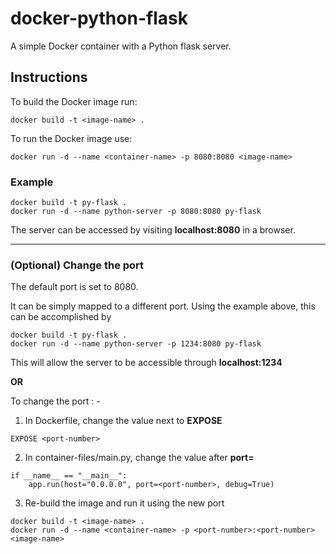 # docker-python-flask
A simple Docker container with a Python flask server.

## Instructions
To build the Docker image run:
```
docker build -t <image-name> .
```
To run the Docker image use:
```
docker run -d --name <container-name> -p 8080:8080 <image-name>
```
### Example
```
docker build -t py-flask .
docker run -d --name python-server -p 8080:8080 py-flask
```
The server can be accessed by visiting **localhost:8080** in a browser.

---
### (Optional) Change the port
The default port is set to 8080.

It can be simply mapped to a different port. Using the example above, this can be accomplished by
```
docker build -t py-flask .
docker run -d --name python-server -p 1234:8080 py-flask
```
This will allow the server to be accessible through **localhost:1234**

**OR**

To change the port : -
1. In Dockerfile, change the value next to **EXPOSE**
```
EXPOSE <port-number>
```
2. In container-files/main.py, change the value after **port=**
```
if __name__ == "__main__":
    app.run(host="0.0.0.0", port=<port-number>, debug=True)
```
3. Re-build the image and run it using the new port
```
docker build -t <image-name> .
docker run -d --name <container-name> -p <port-number>:<port-number> <image-name>
